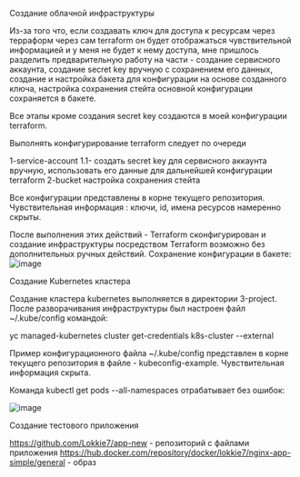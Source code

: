 Создание облачной инфраструктуры

Из-за того что, если создавать ключ для доступа к ресурсам через терраформ через сам terraform он будет отображаться чувствительной информацией и у меня не будет к нему доступа, мне пришлось разделить предварительную работу на части - создание сервисного аккаунта, создание secret key вручную с сохранением его данных, создание и настройка бакета для конфигурации на основе созданного ключа, настройка сохранения стейта основной конфигурации сохраняется в бакете.

Все этапы кроме создания secret key создаются в моей конфигурации terraform.

Выполнять конфигурирование terraform следует по очереди

1-service-account
1.1- создать secret key для сервисного аккаунта вручную, использовать его данные для дальнейшей конфигурации terraform
2-bucket
настройка сохранения стейта

Все конфигурации представлены в корне текущего репозитория. Чувствительная информация : ключи, id, имена ресурсов намеренно скрыты.

После выполнения этих действий - Terraform сконфигурирован и создание инфраструктуры посредством Terraform возможно без дополнительных ручных действий.
Сохранение конфигурации в бакете: 
![image](https://github.com/user-attachments/assets/fe4cdf3f-dcce-4472-947f-ace939be44db)

Создание Kubernetes кластера

Создание кластера kubernetes выполняется в директории 3-project. После разворачивания инфраструктуры был настроен файл ~/.kube/config командой:

yc managed-kubernetes cluster get-credentials k8s-cluster --external

Пример конфигурационного файла ~/.kube/config представлен в корне текущего репозитория в файле - kubeconfig-example. Чувствительная информация скрыта.

Команда kubectl get pods --all-namespaces отрабатывает без ошибок:

![image](https://github.com/user-attachments/assets/16043aec-b787-4419-bba3-0ef2ca5f641d)


Создание тестового приложения

https://github.com/Lokkie7/app-new - репозиторий с файлами приложения
https://hub.docker.com/repository/docker/lokkie7/nginx-app-simple/general - образ
